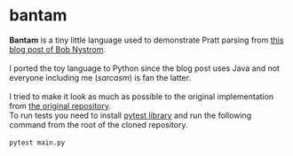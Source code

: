 # bantam
**Bantam** is a tiny little language used to demonstrate Pratt parsing from [this blog post of Bob Nystrom](http://journal.stuffwithstuff.com/2011/03/19/pratt-parsers-expression-parsing-made-easy/).<br/>  
I ported the toy language to Python since the blog post uses Java and not everyone including me (*sarcasm*) is fan the latter.<br />  
I tried to make it look as much as possible to the original implementation from [the original repository](https://github.com/munificent/bantam).<br /> 
To run tests you need to install [pytest library](https://pytest.org) and run the following command from the root of the cloned repository. <br />  
  ` pytest main.py `
